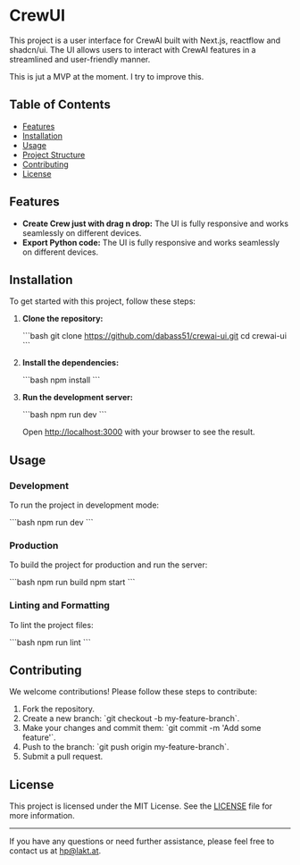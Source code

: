 
# CrewUI

This project is a user interface for CrewAI built with Next.js, reactflow and shadcn/ui. The UI allows users to interact with CrewAI features in a streamlined and user-friendly manner.

This is jut a MVP at the moment. I try to improve this.

## Table of Contents

- [Features](#features)
- [Installation](#installation)
- [Usage](#usage)
- [Project Structure](#project-structure)
- [Contributing](#contributing)
- [License](#license)

## Features

- **Create Crew just with drag n drop:** The UI is fully responsive and works seamlessly on different devices.
- **Export Python code:** The UI is fully responsive and works seamlessly on different devices.

## Installation

To get started with this project, follow these steps:

1. **Clone the repository:**

    \`\`\`bash
    git clone https://github.com/dabass51/crewai-ui.git
    cd crewai-ui
    \`\`\`

2. **Install the dependencies:**

    \`\`\`bash
    npm install
    \`\`\`

3. **Run the development server:**

    \`\`\`bash
    npm run dev
    \`\`\`

    Open [http://localhost:3000](http://localhost:3000) with your browser to see the result.

## Usage

### Development

To run the project in development mode:

\`\`\`bash
npm run dev
\`\`\`

### Production

To build the project for production and run the server:

\`\`\`bash
npm run build
npm start
\`\`\`

### Linting and Formatting

To lint the project files:

\`\`\`bash
npm run lint
\`\`\`



## Contributing

We welcome contributions! Please follow these steps to contribute:

1. Fork the repository.
2. Create a new branch: \`git checkout -b my-feature-branch\`.
3. Make your changes and commit them: \`git commit -m 'Add some feature'\`.
4. Push to the branch: \`git push origin my-feature-branch\`.
5. Submit a pull request.

## License

This project is licensed under the MIT License. See the [LICENSE](LICENSE) file for more information.

---

If you have any questions or need further assistance, please feel free to contact us at hp@lakt.at.
